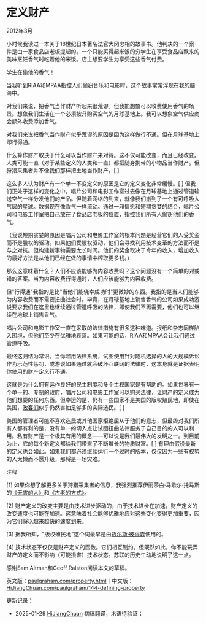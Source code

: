 



# 定义财产

2012年3月

小时候我读过一本关于18世纪日本著名法官大冈忠相的故事书。他判决的一个案件是由一家食品店老板提起的。一个只能买得起米饭的穷学生在享受食品店飘来的美味烹饪香气时吃着他的米饭。店主想要学生为享受这些香气付费。

学生在偷他的香气！

当我听到RIAA和MPAA指控人们偷窃音乐和电影时，这个故事常常浮现在我的脑海中。

对我们来说，把香气当作财产听起来很荒谬。但我能想象可以收费使用香气的场景。想象我们生活在一个必须按升购买空气的月球基地上。我可以想象空气供应商会额外收费添加香气。

对我们来说把香气当作财产似乎荒谬的原因是因为这样做行不通。但在月球基地上却行得通。

什么算作财产取决于什么可以当作财产来对待。这不仅可能改变，而且已经改变。人类可能一直（对于某些定义的人类和一直）都把随身携带的小物品当作财产。但狩猎采集者并不像我们那样把土地当作财产。[ ]

这么多人认为财产有一个单一不变定义的原因是它的定义变化非常缓慢。[ ] 但我们正处于这样的变化之中。唱片公司和电影工作室过去像在月球基地上通过管道输送空气一样分发他们的产品。但随着网络的到来，就像我们搬到了一个有可呼吸大气层的星球。数据现在像香气一样流动。通过一厢情愿和短期贪婪的结合，唱片公司和电影工作室把自己放在了食品店老板的位置，指控我们所有人偷窃他们的香气。

（我说短期贪婪的原因是唱片公司和电影工作室的根本问题是经营它们的人受奖金而不是股权的驱动。如果他们受股权驱动，他们会寻找利用技术变革的方法而不是与之对抗。但构建新事物需要太长时间。他们的奖金取决于今年的收入，增加收入的最好方法是从他们已经在做的事情中榨取更多钱。）

那么这意味着什么？人们不应该能够为内容收费吗？这个问题没有一个简单的对或错的答案。当为内容收费行得通时，人们应该能够为内容收费。

但"行得通"我指的是比"当他们能侥幸成功时"更微妙的东西。我指的是当人们能够为内容收费而不需要扭曲社会时。毕竟，在月球基地上销售香气的公司如果成功游说要求我们在这里也继续通过管道呼吸的法律，即使我们不再需要，他们也可以继续在地球上销售香气。

唱片公司和电影工作室一直在采取的法律措施有很多这种味道。报纸和杂志同样陷入困境，但他们至少在优雅地衰落。如果可能的话，RIAA和MPAA会让我们通过管道呼吸。

最终这归结为常识。当你滥用法律系统，试图使用针对随机选择的人的大规模诉讼作为示范性惩罚，或游说如果通过就会破坏互联网的法律时，这本身就是证据表明你使用的财产定义行不通。

这就是为什么拥有运作良好的民主制度和多个主权国家是有帮助的。如果世界有一个单一的、专制的政府，唱片公司和电影工作室可以购买法律，让财产的定义成为他们想要的任何东西。但幸运的是，仍有一些国家不是美国的版权殖民地，即使在美国，[政客们](http://tctechcrunch2011.files.wordpress.com/2012/01/congress-on-sopa-done.png)似乎仍然害怕足够多的实际选民。[ ]

美国的管理者可能不喜欢选民或其他国家拒绝屈从于他们的意志，但最终对我们所有人都有利的是，没有单一的切入点让试图扭曲法律服务于自己目的的人可以利用。私有财产是一个极其有用的概念——可以说是我们最伟大的发明之一。到目前为止，它的每个新定义都给我们带来了不断增长的物质财富。[ ] 有理由假设最新的定义也会如此。如果我们都必须继续运行一个过时的版本，仅仅因为一些有权势的人太懒而不愿升级，那将是一场灾难。

注释

[1] 如果你想了解更多关于狩猎采集者的信息，我强烈推荐伊丽莎白·马歇尔·托马斯的[《无害的人》](http://www.amazon.com/Harmless-People-Elizabeth-Marshall-Thomas/dp/0394427793)和[《古老的方式》](http://www.amazon.com/Old-Way-Story-First-People/dp/0374225524)。

[2] 财产定义的改变主要是由技术进步驱动的，由于技术进步在加速，财产定义的改变速度也可能在加速。这意味着社会能够优雅地应对这些变化变得更加重要，因为它们将以越来越快的速度到来。

[3] 据我所知，"版权殖民地"这个词最早是由[迈尔斯·彼得森](http://torrentfreak.com/australia-us-copyright-colony-or-just-a-good-friend-120121/)使用的。

[4] 技术状态不仅仅是财产定义的函数。它们相互制约。但既然如此，你不能玩弄财产的定义而不影响（可能损害）技术状态。苏联的历史生动地说明了这一点。

感谢Sam Altman和Geoff Ralston阅读本文的草稿。

英文版：[paulgraham.com/property.html](https://paulgraham.com/property.html)｜中文版：[HiJiangChuan.com/paulgraham/144-defining-property](https://hijiangchuan.com/paulgraham/144-defining-property)

更新记录：
- 2025-01-29 [HiJiangChuan](https://hijiangchuan.com) 初稿翻译，术语待验证；

